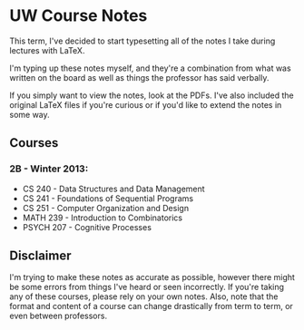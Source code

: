 # UW Course Notes
This term, I've decided to start typesetting all of the notes I take during lectures with LaTeX.

I'm typing up these notes myself, and they're a combination from what was written on the board as well as things the professor has said verbally.

If you simply want to view the notes, look at the PDFs. I've also included the original LaTeX files if you're curious or if you'd like to extend the notes in some way.

## Courses
### 2B - Winter 2013:
* CS 240 - Data Structures and Data Management
* CS 241 - Foundations of Sequential Programs
* CS 251 - Computer Organization and Design
* MATH 239 - Introduction to Combinatorics
* PSYCH 207 - Cognitive Processes

## Disclaimer
I'm trying to make these notes as accurate as possible, however there might be some errors from things I've heard or seen incorrectly. If you're taking any of these courses, please rely on your own notes. Also, note that the format and content of a course can change drastically from term to term, or even between professors.